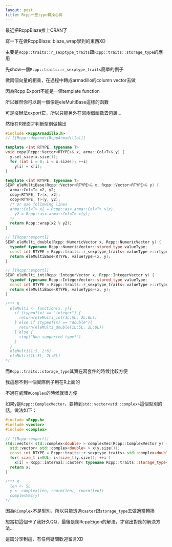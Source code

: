 ```yaml
---
layout: post
title: Rcpp一些type轉換心得
---
```


最近把RcppBlaze推上CRAN了

寫一下在做RcppBlaze::blaze_wrap學到的東西XD

主要是`Rcpp::traits::r_sexptype_traits`跟`Rcpp::traits::storage_type`的應用

先show一個`Rcpp::traits::r_sexptype_traits`簡單的例子

做兩個向量的相乘，在過程中轉成armadillo的column vector去做

因為Rcpp Export不能是一個template function

所以雖然你可以創一個像是eleMultiBase這樣的函數

可是沒辦法export它，所以只能另外在寫兩個函數去包裹...

然後在R裡面才判斷型別做輸出

``` c++
#include <RcppArmadillo.h>
// [[Rcpp::depends(RcppArmadillo)]]

template <int RTYPE, typename T>
void copy(Rcpp::Vector<RTYPE>& x, arma::Col<T>& y) {
  y.set_size(x.size());
  for (int i = 0; i < x.size(); ++i)
    y[i] = x[i];
}

template <int RTYPE, typename T>
SEXP eleMultiBase(Rcpp::Vector<RTYPE>& x, Rcpp::Vector<RTYPE>& y) {
  arma::Col<T> x2, y2;
  copy<RTYPE, T>(x, x2);
  copy<RTYPE, T>(y, y2);
  /* or use following lines
  arma::Col<T> x2 = Rcpp::as< arma::Col<T> >(x), 
    y2 = Rcpp::as< arma::Col<T> >(y);
  */
  return Rcpp::wrap(x2 % y2);
}

// [[Rcpp::export]]
SEXP eleMulti_double(Rcpp::NumericVector x, Rcpp::NumericVector y) {
  typedef typename Rcpp::NumericVector::stored_type valueType;
  const int RTYPE = Rcpp::traits::r_sexptype_traits< valueType >::rtype;
  return eleMultiBase<RTYPE, valueType>(x, y);
}

// [[Rcpp::export]]
SEXP eleMulti_int(Rcpp::IntegerVector x, Rcpp::IntegerVector y) {
  typedef typename Rcpp::IntegerVector::stored_type valueType;
  const int RTYPE = Rcpp::traits::r_sexptype_traits< valueType >::rtype;
  return eleMultiBase<RTYPE, valueType>(x, y);
}

/*** R
  eleMulti <- function(x, y){
    if (typeof(x) == "integer") {
      return(eleMulti_int(1L:5L, 2L:6L))
    } else if (typeof(x) == "double"){
      return(eleMulti_double(1L:5L, 2L:6L))
    } else {
      stop("Non-supported type!")
    }
  }
  eleMulti(1:5, 2:6)
  eleMulti(1L:5L, 2L:6L)
*/
```

而`Rcpp::traits::storage_type`其實在寫套件的時候比較方便

我這想不到一個實際例子用在R上面的

不過在處理`RComplex`的時候就很方便

如果`y`是`Rcpp::ComplexVector`，要轉到`std::vector<std::complex>`這個型別的話，做法如下：

``` c++
#include <Rcpp.h>
#include <vector>
#include <complex>

// [[Rcpp::export]]
std::vector< std::complex<double> > complexVec(Rcpp::ComplexVector y) {
  std::vector< std::complex<double> > x(y.size());
  const int RTYPE = Rcpp::traits::r_sexptype_traits< std::complex<double> >::rtype;
  for( size_t i=0UL; i<(size_t)y.size(); ++i )
    x[i] = Rcpp::internal::caster< typename Rcpp::traits::storage_type<RTYPE>::type, std::complex<double> >( y[i] );
  return x;
}

/*** R
  len <- 5L
  y <- complex(len, rnorm(len), rnorm(len))
  complexVec(y)
*/
```

因為`RComplex`不是型別，所以只能透過`caster`跟`storage_type`去做適當轉換

想當初這個卡了我好久QQ，最後是爬RcppEigen的解法，才寫出對應的解決方法...

這篇分享到這，有任何疑問歡迎留言XD
